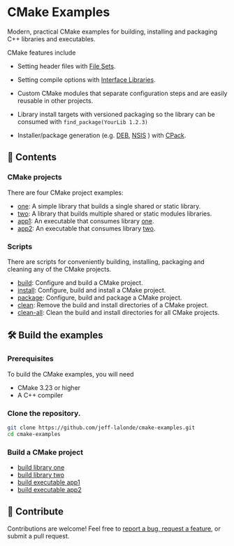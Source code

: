 # CMake Examples

Modern, practical CMake examples for building, installing and packaging C++ libraries and executables.

CMake features include

- Setting header files with [File Sets](https://cmake.org/cmake/help/latest/command/target_sources.html#file-sets).
- Setting compile options with [Interface Libraries](https://cmake.org/cmake/help/v3.4/command/add_library.html#interface-libraries).

- Custom CMake modules that separate configuration steps and are easily reusable in other projects.
- Library install targets with versioned packaging so the library can be consumed with `find_package(YourLib 1.2.3)`
- Installer/package generation (e.g. [DEB](https://www.debian.org/doc/manuals/debian-faq/pkg-basics.en.html#package), [NSIS](https://nsis.sourceforge.io/Main_Page) ) with [CPack](https://cmake.org/cmake/help/latest/module/CPack.html).

## 📁 Contents

### CMake projects

There are four CMake project examples:
- [one](one/README.md): A simple library that builds a single shared or static library.
- [two](two/README.md): A library that builds multiple shared or static modules libraries.
- [app1](app1/README.md): An executable that consumes library [one](one/README.md).
- [app2](app2/README.md): An executable that consumes library [two](two/README.md).

### Scripts

There are scripts for conveniently building, installing, packaging and cleaning any of the CMake projects.
- [build](scripts/build): Configure and build a CMake project.
- [install](scripts/install): Configure, build and install a CMake project.
- [package](scripts/package): Configure, build and package a CMake project.
- [clean](scripts/clean): Remove the build and install directories of a CMake project.
- [clean-all](scripts/clean-all): Clean the build and install directories for all CMake projects.

## 🛠️ Build the examples

### Prerequisites 

To build the CMake examples, you will need

- CMake 3.23 or higher
- A C++ compiler

### Clone the repository. 

```bash
git clone https://github.com/jeff-lalonde/cmake-examples.git
cd cmake-examples
```

### Build a CMake project

- [build library one]()
- [build library two]()
- [build executable app1]()
- [build executable app2]()

## 🤝 Contribute

Contributions are welcome!  Feel free to [report a bug, request a feature](https://github.com/jeff-lalonde/cmake-examples/issues), or submit a pull request.
